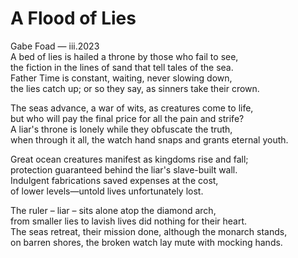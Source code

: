 # A Flood of Lies

<div class="cd smcp">Gabe Foad — iii.2023</div>

<div class="fancy poem">
A bed of lies is hailed a throne by those who fail to see,<br>
the fiction in the lines of sand that tell tales of the sea.<br>
Father Time is constant, waiting, never slowing down,<br>
the lies catch up; or so they say, as sinners take their crown.<br>

The seas advance, a war of wits, as creatures come to life,<br>
but who will pay the final price for all the pain and strife?<br>
A liar's throne is lonely while they obfuscate the truth,<br>
when through it all, the watch hand snaps and grants eternal youth.<br>

Great ocean creatures manifest as kingdoms rise and fall;<br>
protection guaranteed behind the liar's slave-built wall.<br>
Indulgent fabrications saved expenses at the cost,<br>
of lower levels—untold lives unfortunately lost.<br>

The ruler – liar – sits alone atop the diamond arch,<br>
from smaller lies to lavish lives did nothing for their heart.<br>
The seas retreat, their mission done, although the monarch stands,<br>
on barren shores, the broken watch lay mute with mocking hands.<br>
</div>